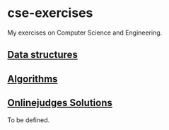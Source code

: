# cse-exercises

My exercises on Computer Science and Engineering.

## [Data structures](datastructures)

## [Algorithms](algorithms)

## [Onlinejudges Solutions](onlinejudges)

To be defined.
